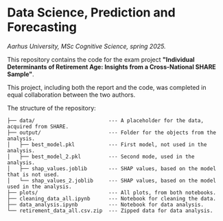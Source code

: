 # Data Science, Prediction and Forecasting
*Aarhus University, MSc Cognitive Science, spring 2025.*

This repository contains the code for the exam project **"Individual Determinants of Retirement Age: Insights from a Cross-National SHARE Sample"**.

This project, including both the report and the code, was completed in equal collaboration between the two authors.

The structure of the repository:

```
├── data/                        --- A placeholder for the data, acquired from SHARE.
├── output/                      --- Folder for the objects from the analysis.
│   ├── best_model.pkl           --- First model, not used in the analysis.
│   ├── best_model_2.pkl         --- Second mode, used in the analysis.
│   ├── shap_values.joblib       --- SHAP values, based on the model that is not used.
│   └── shap_values_2.joblib     --- SHAP values, based on the model used in the analysis.
├── plots/                       --- All plots, from both notebooks.
├── cleaning_data_all.ipynb      --- Notebook for cleaning the data.
├── data_analysis.ipynb          --- Notebook for data analysis.
└── retirement_data_all.csv.zip  --- Zipped data for data analysis.
```
